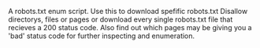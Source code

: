 A robots.txt enum script. Use this to download spefific robots.txt Disallow directorys, files or pages
or download every single robots.txt file that recieves a 200 status code. 
Also find out which pages may be giving you a 'bad' status code for further inspecting and enumeration.

